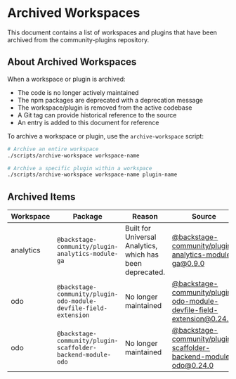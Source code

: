 # Archived Workspaces

This document contains a list of workspaces and plugins that have been archived from the community-plugins repository.

## About Archived Workspaces

When a workspace or plugin is archived:

- The code is no longer actively maintained
- The npm packages are deprecated with a deprecation message
- The workspace/plugin is removed from the active codebase
- A Git tag can provide historical reference to the source
- An entry is added to this document for reference

To archive a workspace or plugin, use the `archive-workspace` script:

```bash
# Archive an entire workspace
./scripts/archive-workspace workspace-name

# Archive a specific plugin within a workspace
./scripts/archive-workspace workspace-name plugin-name
```

## Archived Items

| Workspace | Package                                                          | Reason                                                    | Source                                                                                                                                                                                                            |
| --------- | ---------------------------------------------------------------- | --------------------------------------------------------- | ----------------------------------------------------------------------------------------------------------------------------------------------------------------------------------------------------------------- |
| analytics | `@backstage-community/plugin-analytics-module-ga`                | Built for Universal Analytics, which has been deprecated. | [@backstage-community/plugin-analytics-module-ga@0.9.0](https://github.com/backstage/community-plugins/tree/@backstage-community/plugin-analytics-module-ga@0.9.0/workspaces/analytics)                           |
| odo       | `@backstage-community/plugin-odo-module-devfile-field-extension` | No longer maintained                                      | [@backstage-community/plugin-odo-module-devfile-field-extension@0.24.0](https://github.com/backstage/community-plugins/tree/@backstage-community/plugin-odo-module-devfile-field-extension@0.24.0/workspaces/odo) |
| odo       | `@backstage-community/plugin-scaffolder-backend-module-odo`      | No longer maintained                                      | [@backstage-community/plugin-scaffolder-backend-module-odo@0.24.0](https://github.com/backstage/community-plugins/tree/@backstage-community/plugin-scaffolder-backend-module-odo@0.24.0/workspaces/odo)           |
